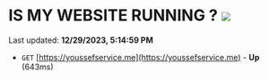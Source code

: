 # IS MY WEBSITE RUNNING ? [![](https://img.shields.io/static/v1?label=Sponsor&message=%E2%9D%A4&logo=GitHub&color=%23fe8e86)](https://github.com/sponsors/<username>)

Last updated: **12/29/2023, 5:14:59 PM**

- `GET` [https://youssefservice.me](https://youssefservice.me) - **Up** (643ms)
